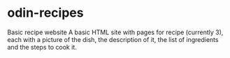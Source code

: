 # odin-recipes
Basic recipe website
A basic HTML site with pages for recipe (currently 3), each with a picture of the dish, the description of it, the list of ingredients and the steps to cook it.